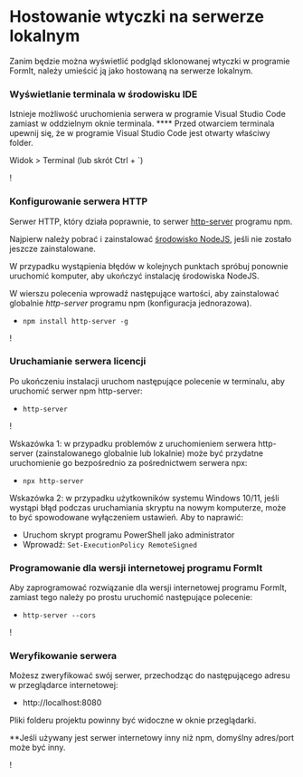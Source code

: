 # Hostowanie wtyczki na serwerze lokalnym

Zanim będzie można wyświetlić podgląd sklonowanej wtyczki w programie FormIt, należy umieścić ją jako hostowaną na serwerze lokalnym.

### **Wyświetlanie terminala w środowisku IDE**

Istnieje możliwość uruchomienia serwera w programie Visual Studio Code zamiast w oddzielnym oknie terminala. **** Przed otwarciem terminala upewnij się, że w programie Visual Studio Code jest otwarty właściwy folder.

Widok > Terminal (lub skrót Ctrl + \`)

\![](<../../../.gitbook/assets/image (11) (1).png>)

### Konfigurowanie serwera HTTP

Serwer HTTP, który działa poprawnie, to serwer [http-server](https://www.npmjs.com/package/http-server) programu npm.

Najpierw należy pobrać i zainstalować [środowisko NodeJS](https://nodejs.org/en/), jeśli nie zostało jeszcze zainstalowane.

W przypadku wystąpienia błędów w kolejnych punktach spróbuj ponownie uruchomić komputer, aby ukończyć instalację środowiska NodeJS.

W wierszu polecenia wprowadź następujące wartości, aby zainstalować globalnie _http-server_ programu npm (konfiguracja jednorazowa).

* `npm install http-server -g`

\![](<../../../.gitbook/assets/image (47).png>)

### Uruchamianie serwera licencji

Po ukończeniu instalacji uruchom następujące polecenie w terminalu, aby uruchomić serwer npm http-server:

* `http-server`

\![](<../../../.gitbook/assets/image (84).png>)

Wskazówka 1: w przypadku problemów z uruchomieniem serwera http-server (zainstalowanego globalnie lub lokalnie) może być przydatne uruchomienie go bezpośrednio za pośrednictwem serwera npx:

* `npx http-server`

Wskazówka 2: w przypadku użytkowników systemu Windows 10/11, jeśli wystąpi błąd podczas uruchamiania skryptu na nowym komputerze, może to być spowodowane wyłączeniem ustawień. Aby to naprawić:

* Uruchom skrypt programu PowerShell jako administrator
* Wprowadź: `Set-ExecutionPolicy RemoteSigned`

### Programowanie dla wersji internetowej programu FormIt

Aby zaprogramować rozwiązanie dla wersji internetowej programu FormIt, zamiast tego należy po prostu uruchomić następujące polecenie:

* `http-server --cors`

\![](<../../../.gitbook/assets/image (10) (1).png>)

### Weryfikowanie serwera

Możesz zweryfikować swój serwer, przechodząc do następującego adresu w przeglądarce internetowej:

* http://localhost:8080

Pliki folderu projektu powinny być widoczne w oknie przeglądarki.

**Jeśli używany jest serwer internetowy inny niż npm, domyślny adres/port może być inny.

\![](<../../../.gitbook/assets/image (41).png>)

